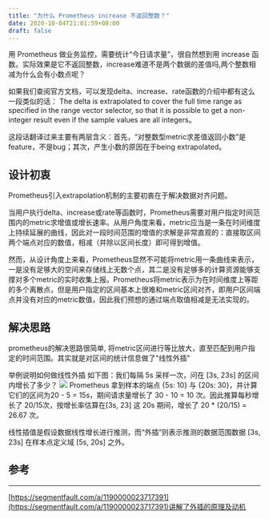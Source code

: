 ```yaml
---
title: "为什么 Prometheus increase 不返回整数？"
date: 2020-10-04T21:01:59+08:00
draft: false
---
```

用 Prometheus 做业务监控，需要统计“今日请求量”，很自然想到用 increase 函数。实际效果是它不返回整数，increase难道不是两个数据的差值吗,两个整数相减为什么会有小数点呢？

如果我们查阅官方文档，可以发现delta、increase、rate函数的介绍中都有这么一段类似的话：
    The delta is extrapolated to cover the full time range as specified in the range vector selector, so that it is possible to get a non-integer result even if the sample values are all integers。

这段话翻译过来主要有两层含义：首先，“对整数型metric求差值返回小数”是feature，不是bug；其次，产生小数的原因在于being extrapolated。

## 设计初衷
Prometheus引入extrapolation机制的主要初衷在于解决数据对齐问题。

当用户执行delta、increase或rate等函数时，Prometheus需要对用户指定时间范围内的metric求增值或增长速率。从用户角度来看，metric应当是一条在时间维度上持续延展的曲线，因此对一段时间范围的增值的求解是非常直观的：直接取区间两个端点对应的数值，相减（并除以区间长度）即可得到增值。

然而，从设计角度上来看，Prometheus显然不可能将metric用一条曲线来表示，一是没有足够大的空间来存储线上无数个点，其二是没有足够多的计算资源能够支撑对多个metric的实时收集上报。Prometheus将metric表示为在时间维度上等距的多个离散点，但是用户指定的区间基本上很难和metric区间对齐，即用户区间端点并没有对应的metric数值，因此我们预想的通过端点取值相减是无法实现的。


## 解决思路
prometheus的解决思路很简单, 将metric区间进行等比放大，直至匹配到用户指定的时间范围。其实就是对区间的统计信息做了"线性外插"

举例说明如何做线性外插
如下图：我们每隔 5s 采样一次，问在 [3s, 23s] 的区间内增长了多少？
![](https://gitee.com/ygmyth/blogimage/raw/master/20201004212024.png)
Prometheus 拿到样本的端点 {5s: 10} 与 {20s: 30}，并计算它们的区间为20 - 5 = 15s，期间请求量增长了 30 - 10 = 10 次。因此推算每秒增长了 20/15次，按增长率估算在[3s, 23] 这 20s 期间，增长了 20 * (20/15) = 26.67 次。

线性插值是假设数据线性增长进行推测，而“外插”则表示推测的数据范围数据 [3s, 23s] 在样本点定义域 [5s, 20s] 之外。


## 参考
---

[https://segmentfault.com/a/1190000023717391](https://segmentfault.com/a/1190000023717391)讲解了外插的原理及动机